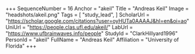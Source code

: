 +++
SequenceNumber = 16
Anchor = "akeil"
Title = "Andreas Keil"
Image = "headshots/akeil.png"
Tags = [ "study_lead", ]
ScholarUrl = "https://scholar.google.com/citations?user=oyHUTa0AAAAJ&hl=en&oi=ao"
UniUrl = "https://people.clas.ufl.edu/akeil/"
LabUrl = "https://www.ufbrainwaves.info/people"
StudyId = "ClarkHillyard1996"
PersonId = "akeil"
FullName = "Andreas Keil"
Affiliation = "University of Florida"
+++